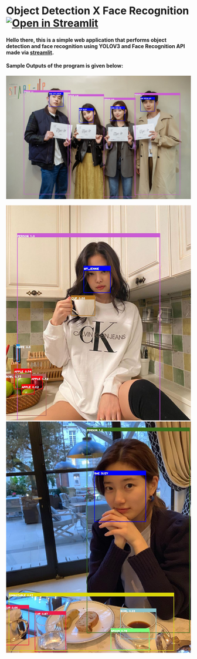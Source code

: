 # Object Detection X Face Recognition [![Open in Streamlit](https://static.streamlit.io/badges/streamlit_badge_black_white.svg)](https://share.streamlit.io/nicss-m/object-detection-x-face-recognition/web.py)
<h4>Hello there, this is a simple web application that performs object detection and face recognition using YOLOV3 and Face Recognition API made via <a href="https://streamlit.io/">streamlit</a>. </h4>
<h4>Sample Outputs of the program is given below:</h4>
  <img src="https://github.com/nicss-m/Object-Detection-X-Face-Recognition/blob/master/img_rsc/sample1_detect.jpeg?raw=true" alt="404" width="1200"/>
<p float="left">
  <img src="https://github.com/nicss-m/Object-Detection-X-Face-Recognition/blob/master/img_rsc/sample2_detect.jpeg?raw=true" alt="404" width="600"/>
  <img src="https://github.com/nicss-m/Object-Detection-X-Face-Recognition/blob/master/img_rsc/sample3_detect.jpeg?raw=true" alt="404" width="600"/>
</p>

